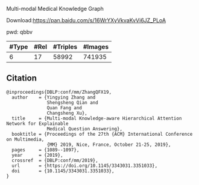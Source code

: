 Multi-modal Medical Knowledge Graph

Download:https://pan.baidu.com/s/16WrYXyVkvaKvVi6JZ_PLoA

pwd: qbbv

| #Type | #Rel | #Triples | #Images |
| ----- | ---- | -------- | ------- |
| 6     | 17   | 58992    | 741935  |

## Citation

```
@inproceedings{DBLP:conf/mm/ZhangQFX19,
  author    = {Yingying Zhang and
               Shengsheng Qian and
               Quan Fang and
               Changsheng Xu},
  title     = {Multi-modal Knowledge-aware Hierarchical Attention Network for Explainable
               Medical Question Answering},
  booktitle = {Proceedings of the 27th {ACM} International Conference on Multimedia,
               {MM} 2019, Nice, France, October 21-25, 2019},
  pages     = {1089--1097},
  year      = {2019},
  crossref  = {DBLP:conf/mm/2019},
  url       = {https://doi.org/10.1145/3343031.3351033},
  doi       = {10.1145/3343031.3351033},
}
```

